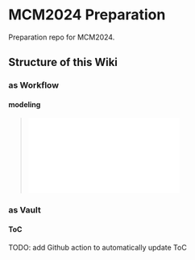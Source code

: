# MCM2024 Preparation

Preparation repo for MCM2024.

## Structure of this Wiki

### as Workflow

#### modeling

>![](Modeling/modeling.md#workflow)

### as Vault

#### ToC

TODO: add Github action to automatically update ToC
